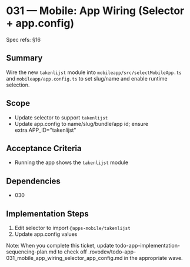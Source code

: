 # 031 — Mobile: App Wiring (Selector + app.config)

Spec refs: §16

## Summary
Wire the new `takenlijst` module into `mobileapp/src/selectMobileApp.ts` and `mobileapp/app.config.ts` to set slug/name and enable runtime selection.

## Scope
- Update selector to support `takenlijst`
- Update app.config to name/slug/bundle/app id; ensure extra.APP_ID="takenlijst"

## Acceptance Criteria
- Running the app shows the `takenlijst` module

## Dependencies
- 030

## Implementation Steps
1) Edit selector to import `@apps-mobile/takenlijst`
2) Update app.config values


Note: When you complete this ticket, update todo-app-implementation-sequencing-plan.md to check off .rovodev/todo-app-031_mobile_app_wiring_selector_app_config.md in the appropriate wave.
